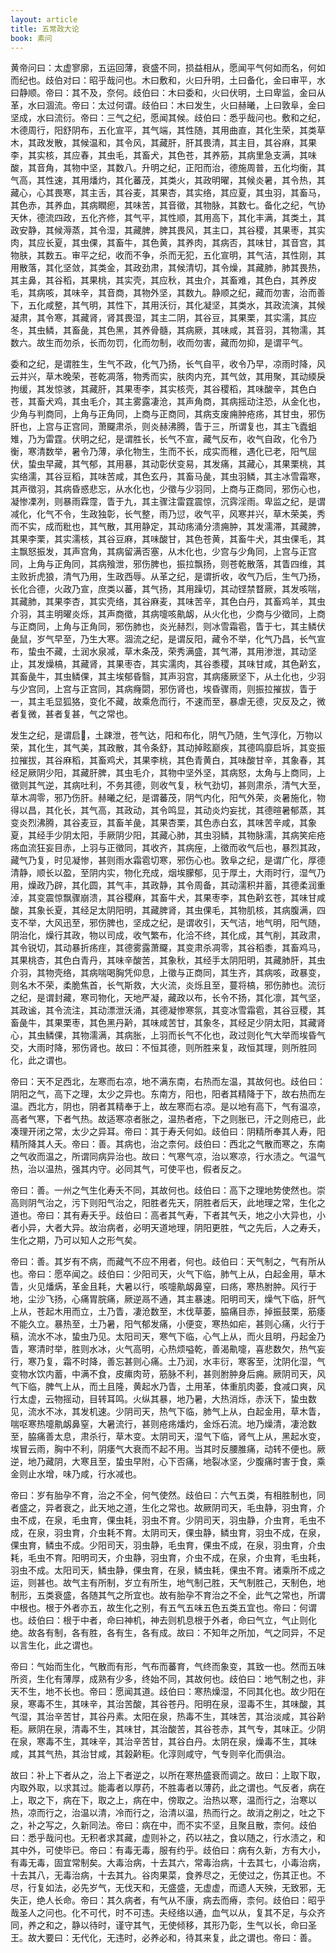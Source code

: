 ```yaml
---
layout: article
title: 五常政大论
book: 素问
---
```


黄帝问曰：太虚寥廓，五运回薄，衰盛不同，损益相从，愿闻平气何如而名，何如而纪也。歧伯对曰：昭乎哉问也。木曰敷和，火曰升明，土曰备化，金曰审平，水曰静顺。帝曰：其不及，奈何。歧伯曰：木曰委和，火曰伏明，土曰卑监，金曰从革，水曰涸流。帝曰：太过何谓。歧伯曰：木曰发生，火曰赫曦，上曰敦阜，金曰坚成，水曰流衍。帝曰：三气之纪，愿闻其候。歧伯曰：悉乎哉问也。敷和之纪，木德周行，阳舒阴布，五化宣平，其气端，其性随，其用曲直，其化生荣，其类草木，其政发散，其候温和，其令风，其藏肝，肝其畏清，其主目，其谷麻，其果李，其实核，其应春，其虫毛，其畜犬，其色苍，其养筋，其病里急支满，其味酸，其音角，其物中坚，其数八。升明之纪，正阳而治，德施周普，五化均衡，其气高，其性速，其用燔灼，其化蕃茂，其类火，其政明曜，其候炎暑，其令热，其藏心，心其畏寒，其主舌，其谷麦，其果杏，其实络，其应夏，其虫羽，其畜马，其色赤，其养血，其病瞤瘛，其味苦，其音徵，其物脉，其数七。备化之纪，气协天休，德流四政，五化齐修，其气平，其性顺，其用高下，其化丰满，其类土，其政安静，其候溽蒸，其令湿，其藏脾，脾其畏风，其主口，其谷稷，其果枣，其实肉，其应长夏，其虫倮，其畜牛，其色黄，其养肉，其病否，其味甘，其音宫，其物肤，其数五。审平之纪，收而不争，杀而无犯，五化宣明，其气洁，其性刚，其用散落，其化坚敛，其类金，其政劲肃，其候清切，其令燥，其藏肺，肺其畏热，其主鼻，其谷稻，其果桃，其实壳，其应秋，其虫介，其畜难，其色白，其养皮毛，其病咳，其味辛，其音商，其物外坚，其数九。静顺之纪，藏而勿害，治而善下，五化咸整，其气明，其性下，其用沃衍，其化凝坚，其类水，其政流演，其候凝肃，其令寒，其藏肾，肾其畏湿，其主二阴，其谷豆，其果栗，其实濡，其应冬，其虫鳞，其畜彘，其色黑，其养骨髓，其病厥，其味咸，其音羽，其物濡，其数六。故生而勿杀，长而勿罚，化而勿制，收而勿害，藏而勿抑，是谓平气。

委和之纪，是谓胜生，生气不政，化气乃扬，长气自平，收令乃早，凉雨时降，风云并兴，草木晚荣，苍乾凋落，物秀而实，肤肉内充，其气敛，其用聚，其动緛戾拘缓，其发惊骇，其藏肝，其果枣李，其实核壳，其谷稷稻，其味酸辛，其色白苍，其畜犬鸡，其虫毛介，其主雾露凄沧，其声角商，其病摇动注恐，从金化也，少角与判商同，上角与正角同，上商与正商同，其病支废痈肿疮疡，其甘虫，邪伤肝也，上宫与正宫同，萧飋肃杀，则炎赫沸腾，眚于三，所谓复也，其主飞蠹蛆雉，乃为雷霆。伏明之纪，是谓胜长，长气不宣，藏气反布，收气自政，化令乃衡，寒清数举，暑令乃薄，承化物生，生而不长，成实而稚，遇化已老，阳气屈伏，蛰虫早藏，其气郁，其用暴，其动彰伏变易，其发痛，其藏心，其果栗桃，其实络濡，其谷豆稻，其味苦咸，其色玄丹，其畜马彘，其虫羽鳞，其主冰雪霜寒，其声徵羽，其病昏惑悲忘，从水化也，少徵与少羽同，上商与正商同，邪伤心也，凝惨凓冽，则暴雨霖霪，眚于九，其主骤注雷霆震惊，沉霠淫雨。卑监之纪，是谓减化，化气不令，生政独彰，长气整，雨乃愆，收气平，风寒并兴，草木荣美，秀而不实，成而粃也，其气散，其用静定，其动疡涌分溃痈肿，其发濡滞，其藏脾，其果李栗，其实濡核，其谷豆麻，其味酸甘，其色苍黄，其畜牛犬，其虫倮毛，其主飘怒振发，其声宫角，其病留满否塞，从木化也，少宫与少角同，上宫与正宫同，上角与正角同，其病飱泄，邪伤脾也，振拉飘扬，则苍乾散落，其眚四维，其主败折虎狼，清气乃用，生政西辱。从革之纪，是谓折收，收气乃后，生气乃扬，长化合德，火政乃宣，庶类以蕃，其气扬，其用躁切，其动铿禁瞀厥，其发咳喘，其藏肺，其果李杏，其实壳络，其谷麻麦，其味苦辛，其色白丹，其畜鸡羊，其虫介羽，其主明曜炎烁，其声商徵，其病嚏咳鼽衂，从火化也，少商与少徵同，上商与正商同，上角与正角同，邪伤肺也，炎光赫烈，则冰雪霜雹，眚于七，其主鳞伏彘鼠，岁气早至，乃生大寒。涸流之纪，是谓反阳，藏令不举，化气乃昌，长气宣布，蛰虫不藏，土润水泉减，草木条茂，荣秀满盛，其气滞，其用渗泄，其动坚止，其发燥槁，其藏肾，其果枣杏，其实濡肉，其谷黍稷，其味甘咸，其色黅玄，其畜彘牛，其虫鳞倮，其主埃郁昏翳，其声羽宫，其病痿厥坚下，从土化也，少羽与少宫同，上宫与正宫同，其病癃閟，邪伤肾也，埃昏骤雨，则振拉摧拔，眚于一，其主毛显狐狢，变化不藏，故乘危而行，不速而至，暴虐无德，灾反及之，微者复微，甚者复甚，气之常也。

发生之纪，是谓启𢽬，土踈泄，苍气达，阳和布化，阴气乃随，生气淳化，万物以荣，其化生，其气美，其政散，其令条舒，其动掉眩巅疾，其德鸣靡启坼，其变振拉摧拔，其谷麻稻，其畜鸡犬，其果李桃，其色青黄白，其味酸甘辛，其象春，其经足厥阴少阳，其藏肝脾，其虫毛介，其物中坚外坚，其病怒，太角与上商同，上徵则其气逆，其病吐利，不务其德，则收气复，秋气劲切，甚则肃杀，清气大至，草木凋零，邪乃伤肝。赫曦之纪，是谓蕃茂，阴气内化，阳气外荣，炎暑施化，物得以昌，其化长，其气高，其政动，其令鸣显，其动炎灼妄扰，其德暄暑郁蒸，其变炎烈沸腾，其谷麦豆，其畜羊彘，其果杏栗，其色赤白玄，其味苦辛咸，其象夏，其经手少阴太阳，手厥阴少阳，其藏心肺，其虫羽鳞，其物脉濡，其病笑疟疮疡血流狂妄目赤，上羽与正徵同，其收齐，其病痓，上徵而收气后也，暴烈其政，藏气乃复，时见凝惨，甚则雨水霜雹切寒，邪伤心也。敦阜之纪，是谓广化，厚德清静，顺长以盈，至阴内实，物化充成，烟埃朦郁，见于厚土，大雨时行，湿气乃用，燥政乃辟，其化圆，其气丰，其政静，其令周备，其动濡积并蓄，其德柔润重淖，其变震惊飘骤崩溃，其谷稷麻，其畜牛犬，其果枣李，其色黅玄苍，其味甘咸酸，其象长夏，其经足太阴阳明，其藏脾肾，其虫倮毛，其物肌核，其病腹满，四支不举，大风迅至，邪伤脾也，坚成之纪，是谓收引，天气洁，地气明，阳气随，阴治化，燥行其政，物以司成，收气繁布，化洽不终，其化成，其气削，其政肃，其令锐切，其动暴折疡疰，其德雾露萧飋，其变肃杀凋零，其谷稻黍，其畜鸡马，其果桃杏，其色白青丹，其味辛酸苦，其象秋，其经手太阴阳明，其藏肺肝，其虫介羽，其物壳络，其病喘喝胸凭仰息，上徵与正商同，其生齐，其病咳，政暴变，则名木不荣，柔脆焦首，长气斯救，大火流，炎烁且至，蔓将槁，邪伤肺也。流衍之纪，是谓封藏，寒司物化，天地严凝，藏政以布，长令不扬，其化凛，其气坚，其政谧，其令流注，其动漂泄沃涌，其德凝惨寒氛，其变冰雪霜雹，其谷豆稷，其畜彘牛，其果栗枣，其色黑丹黅，其味咸苦甘，其象冬，其经足少阴太阳，其藏肾心，其虫鳞倮，其物濡满，其病胀，上羽而长气不化也，政过则化气大举而埃昏气交，大雨时降，邪伤肾也。故曰：不恒其德，则所胜来复，政恒其理，则所胜同化，此之谓也。

帝曰：天不足西北，左寒而右凉，地不满东南，右热而左温，其故何也。歧伯曰：阴阳之气，高下之理，太少之异也。东南方，阳也，阳者其精降于下，故右热而左温。西北方，阴也，阴者其精奉于上，故左寒而右凉。是以地有高下，气有温凉，高者气寒，下者气热。故适寒凉者胀之，温热者疮，下之则胀已，汗之则疮已，此凑理开闭之常，太少之异耳。帝曰：其于寿夭何如。歧伯曰：阴精所奉其人寿，阳精所降其人夭。帝曰：善。其病也，治之柰何。歧伯曰：西北之气散而寒之，东南之气收而温之，所谓同病异治也。故曰：气寒气凉，治以寒凉，行水渍之。气温气热，治以温热，强其内守。必同其气，可使平也，假者反之。

帝曰：善。一州之气生化寿夭不同，其故何也。歧伯曰：高下之理地势使然也。崇高则阴气治之，污下则阳气治之，阳胜者先天，阴胜者后天，此地理之常，生化之道也。帝曰：其有寿夭乎。歧伯曰：高者其气寿，下者其气夭，地之小大异也，小者小异，大者大异。故治病者，必明天道地理，阴阳更胜，气之先后，人之寿夭，生化之期，乃可以知人之形气矣。

帝曰：善。其岁有不病，而藏气不应不用者，何也。歧伯曰：天气制之，气有所从也。帝曰：愿卒闻之。歧伯曰：少阳司天，火气下临，肺气上从，白起金用，草木眚，火见燔焫，革金且耗，大暑以行，咳嚏鼽衂鼻窒，曰疡，寒热胕肿。风行于地，尘沙飞扬，心痛胃脘痛，厥逆鬲不通，其主暴速。阳明司天，燥气下临，肝气上从，苍起木用而立，土乃眚，凄沧数至，木伐草萎，脇痛目赤，掉振鼓栗，筋痿不能久立。暴热至，土乃暑，阳气郁发痛，小便变，寒热如疟，甚则心痛，火行于稿，流水不冰，蛰虫乃见。太阳司天，寒气下临，心气上从，而火且明，丹起金乃眚，寒清时举，胜则水冰，火气高明，心热烦嗌乾，善渴鼽嚏，喜悲数欠，热气妄行，寒乃复，霜不时降，善忘甚则心痛。土乃润，水丰衍，寒客至，沈阴化湿，气变物水饮内蓄，中满不食，皮𤸷肉苛，筋脉不利，甚则胕肿身后痈。厥阴司天，风气下临，脾气上从，而土且隆，黄起水乃眚，土用革，体重肌肉萎，食减口爽，风行太虚，云物摇动，目转耳鸣。火纵其暴，地乃暑，大热消烁，赤沃下，蛰虫数见，流水不冰，其发机速。少阴司天，热气下临，肺气上从，白起金用，草木眚，喘呕寒热嚏鼽衂鼻窒，大暑流行，甚则疮疡燔灼，金烁石流。地乃燥清，凄沧数至，脇痛善太息，肃杀行，草木变。太阴司天，湿气下临，肾气上从，黑起水变，埃冒云雨，胸中不利，阴痿气大衰而不起不用。当其时反腰脽痛，动转不便也。厥逆，地乃藏阴，大寒且至，蛰虫早附，心下否痛，地裂冰坚，少腹痛时害于食，乘金则止水增，味乃咸，行水减也。

帝曰：岁有胎孕不育，治之不全，何气使然。歧伯曰：六气五类，有相胜制也，同者盛之，异者衰之，此天地之道，生化之常也。故厥阴司天，毛虫静，羽虫育，介虫不成，在泉，毛虫育，倮虫耗，羽虫不育。少阴司天，羽虫静，介虫育，毛虫不成，在泉，羽虫育，介虫耗不育。太阴司天，倮虫静，鳞虫育，羽虫不成，在泉，倮虫育，鳞虫不成。少阳司天，羽虫静，毛虫育，倮虫不成，在泉，羽虫育，介虫耗，毛虫不育。阳明司天，介虫静，羽虫育，介虫不成，在泉，介虫育，毛虫耗，羽虫不成。太阳司天，鳞虫静，倮虫育，在泉，鳞虫耗，倮虫不育。诸乘所不成之运，则甚也。故气主有所制，岁立有所生，地气制己胜，天气制胜己，天制色，地制形，五类衰盛，各随其气之所宜也。故有胎孕不育治之不全，此气之常也，所谓中根也。根于外者亦五，故生化之别，有五气五味五色五类五宜也。帝曰：何谓也。歧伯曰：根于中者，命曰神机，神去则机息根于外者，命曰气立，气止则化绝。故各有制，各有胜，各有生，各有成。故曰：不知年之所加，气之同异，不足以言生化，此之谓也。

帝曰：气始而生化，气散而有形，气布而蕃育，气终而象变，其致一也。然而五味所资，生化有薄厚，成熟有少多，终始不同，其故何也。歧伯曰：地气制之也，非天不生，地不长也。帝曰：愿闻其道。歧伯曰：寒热燥湿，不同其化也。故少阳在泉，寒毒不生，其味辛，其治苦酸，其谷苍丹。阳明在泉，湿毒不生，其味酸，其气湿，其治辛苦甘，其谷丹素。太阳在泉，热毒不生，其味苦，其治淡咸，其谷黅秬。厥阴在泉，清毒不生，其味甘，其治酸苦，其谷苍赤，其气专，其味正。少阴在泉，寒毒不生，其味辛，其治辛苦甘，其谷白丹。太阴在泉，燥毒不生，其味咸，其其气热，其治甘咸，其榖黅秬。化淳则咸守，气专则辛化而俱治。

故曰：补上下者从之，治上下者逆之，以所在寒热盛衰而调之。故曰：上取下取，内取外取，以求其过。能毒者以厚药，不胜毒者以薄药，此之谓也。气反者，病在上，取之下，病在下，取之上，病在中，傍取之。治热以寒，温而行之，治寒以热，凉而行之，治温以清，冷而行之，治清以温，热而行之。故消之削之，吐之下之，补之写之，久新同法。帝曰：病在中，而不实不坚，且聚且散，柰何。歧伯曰：悉乎哉问也。无积者求其藏，虚则补之，药以袪之，食以随之，行水渍之，和其中外，可使毕已。帝曰：有毒无毒，服有约乎。歧伯曰：病有久新，方有大小，有毒无毒，固宜常制矣。大毒治病，十去其六，常毒治病，十去其七，小毒治病，十去其八，无毒治病，十去其九。谷肉果菜，食养尽之，无使过之，伤其正也。不尽，行复如法，必先岁气，无伐天和，无盛盛，无虚虚，而遗人天殃，无致邪，无失正，绝人长命。帝曰：其久病者，有气从不康，病去而瘠，柰何。歧伯曰：昭乎哉圣人之问也。化不可代，时不可违。夫经络以通，血气以从，复其不足，与众齐同，养之和之，静以待时，谨守其气，无使倾移，其形乃彰，生气以长，命曰圣王。故大要曰：无代化，无违时，必养必和，待其来复，此之谓也。帝曰：善。

